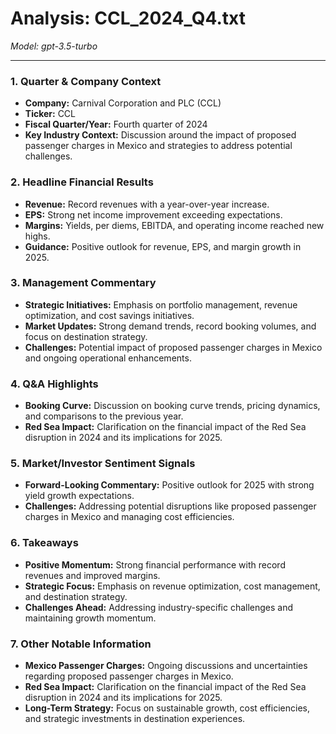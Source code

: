 # Analysis: CCL_2024_Q4.txt

*Model: gpt-3.5-turbo*

---

### 1. Quarter & Company Context
- **Company:** Carnival Corporation and PLC (CCL)
- **Ticker:** CCL
- **Fiscal Quarter/Year:** Fourth quarter of 2024
- **Key Industry Context:** Discussion around the impact of proposed passenger charges in Mexico and strategies to address potential challenges.

### 2. Headline Financial Results
- **Revenue:** Record revenues with a year-over-year increase.
- **EPS:** Strong net income improvement exceeding expectations.
- **Margins:** Yields, per diems, EBITDA, and operating income reached new highs.
- **Guidance:** Positive outlook for revenue, EPS, and margin growth in 2025.

### 3. Management Commentary
- **Strategic Initiatives:** Emphasis on portfolio management, revenue optimization, and cost savings initiatives.
- **Market Updates:** Strong demand trends, record booking volumes, and focus on destination strategy.
- **Challenges:** Potential impact of proposed passenger charges in Mexico and ongoing operational enhancements.

### 4. Q&A Highlights
- **Booking Curve:** Discussion on booking curve trends, pricing dynamics, and comparisons to the previous year.
- **Red Sea Impact:** Clarification on the financial impact of the Red Sea disruption in 2024 and its implications for 2025.

### 5. Market/Investor Sentiment Signals
- **Forward-Looking Commentary:** Positive outlook for 2025 with strong yield growth expectations.
- **Challenges:** Addressing potential disruptions like proposed passenger charges in Mexico and managing cost efficiencies.

### 6. Takeaways
- **Positive Momentum:** Strong financial performance with record revenues and improved margins.
- **Strategic Focus:** Emphasis on revenue optimization, cost management, and destination strategy.
- **Challenges Ahead:** Addressing industry-specific challenges and maintaining growth momentum.

### 7. Other Notable Information
- **Mexico Passenger Charges:** Ongoing discussions and uncertainties regarding proposed passenger charges in Mexico.
- **Red Sea Impact:** Clarification on the financial impact of the Red Sea disruption in 2024 and its implications for 2025.
- **Long-Term Strategy:** Focus on sustainable growth, cost efficiencies, and strategic investments in destination experiences.
